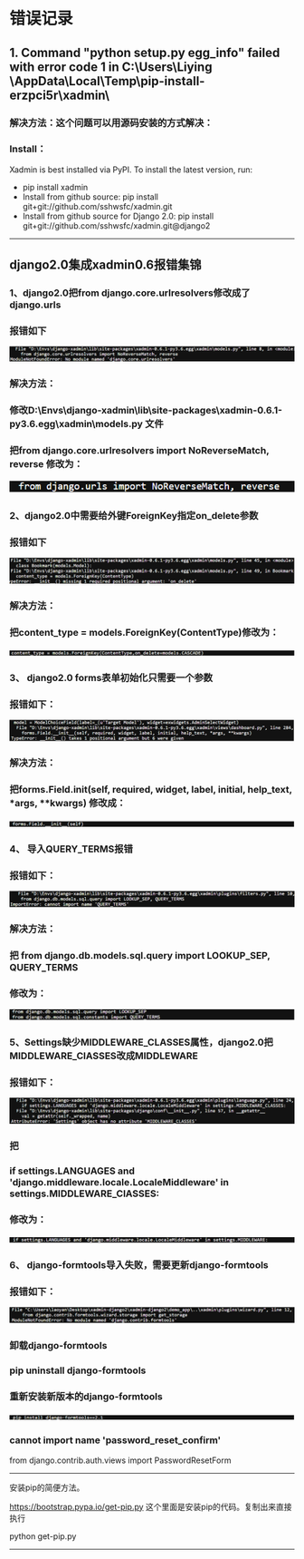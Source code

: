 # 错误记录
## 1. Command "python setup.py egg_info" failed with error code 1 in C:\Users\Liying     \AppData\Local\Temp\pip-install-erzpci5r\xadmin\

### 解决方法：这个问题可以用源码安装的方式解决：
### Install：
Xadmin is best installed via PyPI. To install the latest version, run:

- pip install xadmin
- Install from github source:
  pip install git+git://github.com/sshwsfc/xadmin.git
- Install from github source for Django 2.0:
  pip install git+git://github.com/sshwsfc/xadmin.git@django2
--------------------------------------------------------------------------------------
## django2.0集成xadmin0.6报错集锦
### 1、django2.0把from django.core.urlresolvers修改成了django.urls
### 报错如下

![11][aa]

[aa]: image/11.png

### 解决方法：
### 修改D:\Envs\django-xadmin\lib\site-packages\xadmin-0.6.1-py3.6.egg\xadmin\models.py 文件
### 把from django.core.urlresolvers import NoReverseMatch, reverse 修改为：

![12][dd]

[dd]: image/12.png

### 2、django2.0中需要给外键ForeignKey指定on_delete参数
### 报错如下

![21][bb]

[bb]: image/21.png

### 解决方法：
### 把content_type = models.ForeignKey(ContentType)修改为：

![22][cc]

[cc]: image/22.png


### 3、 django2.0 forms表单初始化只需要一个参数  
### 报错如下：

![31][ee]

[ee]: image/31.png

### 解决方法：
### 把forms.Field.__init__(self, required, widget, label, initial, help_text, *args, **kwargs) 修改成：

![32][ff]

[ff]: image/32.png

### 4、 导入QUERY_TERMS报错
### 报错如下：

![41][gg]

[gg]: image/41.png

### 解决方法：
### 把  from django.db.models.sql.query import LOOKUP_SEP, QUERY_TERMS
### 修改为：

![42][hh]

[hh]: image/42.png


### 5、Settings缺少MIDDLEWARE_CLASSES属性，django2.0把MIDDLEWARE_ClASSES改成MIDDLEWARE
### 报错如下：

![51][ii]

[ii]: image/51.png

### 把
### if settings.LANGUAGES and 'django.middleware.locale.LocaleMiddleware' in settings.MIDDLEWARE_ClASSES:
### 修改为：

![52][jj]

[jj]: image/52.png

### 6、 django-formtools导入失败，需要更新django-formtools
### 报错如下：

![61][kk]

[kk]: image/61.png

### 卸载django-formtools
### pip uninstall django-formtools
### 重新安装新版本的django-formtools

![62][ll]

[ll]: image/62.png


### cannot import name 'password_reset_confirm'

from django.contrib.auth.views import PasswordResetForm

-------------------------------------------------------------------------------
安装pip的简便方法。

https://bootstrap.pypa.io/get-pip.py 这个里面是安装pip的代码。复制出来直接执行

python get-pip.py

-------------------------------------------------------------------------------
